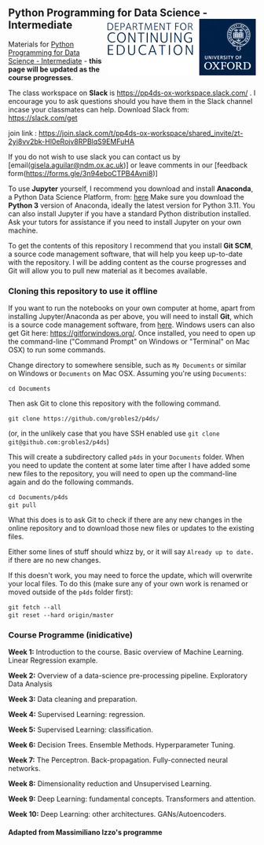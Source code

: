 ## Python Programming for Data Science - Intermediate <img src="oudce_logo.png" align="right"/>


Materials for [Python Programming for Data Science - Intermediate](https://www.conted.ox.ac.uk/courses/python-programming-for-data-science-intermediate?code=O24P435COW) - **this page will be updated as the course progresses**.

The class workspace on **Slack** is https://pp4ds-ox-workspace.slack.com/ . I encourage you to ask questions should you have them in the Slack channel incase your classmates can help. Download Slack from: https://slack.com/get

join link : https://join.slack.com/t/pp4ds-ox-workspace/shared_invite/zt-2yi8vv2bk-Hl0eRojv8RPBlqS9EMFuHA 

If you do not wish to use slack you can contact us by [email(gisela.aguilar@ndm.ox.ac.uk)] or leave comments in our [feedback form(https://forms.gle/3n94eboCTPB4Avni8)]
 

To use **Jupyter** yourself, I recommend you download and install **Anaconda**, a Python Data Science Platform, from: [here](https://www.anaconda.com) Make sure you download the **Python 3** version of Anaconda, ideally the latest version for Python 3.11. You can also install Jupyter if you have a standard Python distribution installed. Ask your tutors for assistance if you need to install Jupyter on your own machine.

To get the contents of this repository I recommend that you install **Git SCM**, a source code management software, that will help you keep up-to-date with the repository. I will be adding content as the course progresses and Git will allow you to pull new material as it becomes available.



### Cloning this repository to use it offline

If you want to run the notebooks on your own computer at home, apart from installing Jupyter/Anaconda as per above, you will need to install **Git**, which is a source code management software, from [here](https://git-scm.com/downloads). Windows users can also get Git here: https://gitforwindows.org/. Once installed, you need to open up the command-line ("Command Prompt" on Windows or "Terminal" on Mac OSX) to run some commands.

Change directory to somewhere sensible, such as `My Documents` or similar on Windows or `Documents` on Mac OSX. Assuming you're using `Documents`:

```
cd Documents
```

Then ask Git to clone this repository with the following command.
```
git clone https://github.com/grobles2/p4ds/
```
(or, in the unlikely case that you have SSH enabled use `git clone git@github.com:grobles2/p4ds`)

This will create a subdirectory called `p4ds` in your `Documents` folder. When you need to update the content at some later time after I have added some new files to the repository, you will need to open up the command-line again and do the following commands.
```
cd Documents/p4ds
git pull
```
What this does is to ask Git to check if there are any new changes in the online repository and to download those new files or updates to the existing files.

Either some lines of stuff should whizz by, or it will say `Already up to date.` if there are no new changes.

If this doesn't work, you may need to force the update, which will overwrite your local files. To do this (make sure any of your own work is renamed or moved outside of the `p4ds` folder first):
```
git fetch --all
git reset --hard origin/master
```

### Course Programme (inidicative)

**Week 1:** Introduction to the course. Basic overview of Machine Learning. Linear Regression example.

**Week 2:** Overview of a data-science pre-processing pipeline. Exploratory Data Analysis

**Week 3:** Data cleaning and preparation.

**Week 4:** Supervised Learning: regression.

**Week 5:** Supervised Learning: classification.

**Week 6:** Decision Trees. Ensemble Methods. Hyperparameter Tuning. 

**Week 7:** The Perceptron. Back-propagation. Fully-connected neural networks.

**Week 8:**  Dimensionality reduction and Unsupervised Learning. 

**Week 9:**  Deep Learning: fundamental concepts. Transformers and attention. 

**Week 10:**  Deep Learning: other architectures. GANs/Autoencoders. 


#### Adapted from  Massimiliano Izzo's programme 



